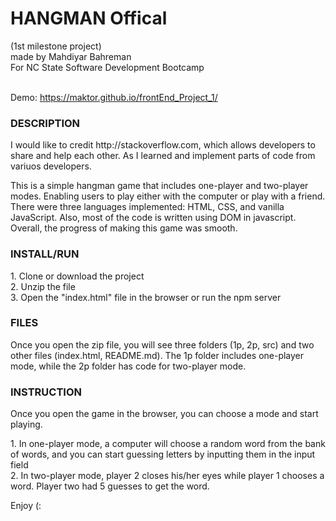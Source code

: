 <h1>HANGMAN Offical</h1>
(1st milestone project)<br>
made by Mahdiyar Bahreman<br>
For NC State Software Development Bootcamp
<br><br>

Demo: https://maktor.github.io/frontEnd_Project_1/

<h3>DESCRIPTION</h3>
<p>I would like to credit http://stackoverflow.com, which allows developers to share and help each other. As I learned and implement parts of code from variuos developers.

This is a simple hangman game that includes one-player and two-player modes. Enabling users to play either with the computer or play with a friend. There were three languages implemented: HTML, CSS, and vanilla JavaScript. Also, most of the code is written using DOM in javascript. Overall, the progress of making this game was smooth.</p>

<h3>INSTALL/RUN</h3>
1. Clone or download the project<br>
2. Unzip the file<br>
3. Open the "index.html" file in the browser or run the npm server<br>

<h3>FILES</h3>
<p>Once you open the zip file, you will see three folders (1p, 2p, src) and two other files (index.html, README.md). The 1p folder includes one-player mode, while the 2p folder has code for two-player mode.</p>

<h3>INSTRUCTION</h3>
<p>Once you open the game in the browser, you can choose a mode and start playing.</p>
1. In one-player mode, a computer will choose a random word from the bank of words, and you can start guessing letters by inputting them in the input field<br>
2. In two-player mode, player 2 closes his/her eyes while player 1 chooses a word. Player two had 5 guesses to get the word.

<p>Enjoy (:</p>
